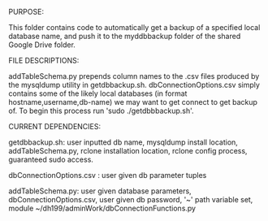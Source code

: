 PURPOSE: 

This folder contains code to automatically get a backup of a specified 
local database name, and push it to the myddbbackup folder of the shared 
Google Drive folder.


FILE DESCRIPTIONS:

addTableSchema.py prepends column names to the .csv files produced by the 
mysqldump utility in getdbbackup.sh. dbConnectionOptions.csv simply contains 
some of the likely local databases (in format hostname,username,db-name) we 
may want to get connect to get backup of.
To begin this process run 'sudo ./getdbbbackup.sh'. 


CURRENT DEPENDENCIES:

getdbbackup.sh: user inputted db name, mysqldump install location, 
                addTableSchema.py, rclone installation location,
                rclone config process, guaranteed sudo access.
                
dbConnectionOptions.csv : user given db parameter tuples

addTableSchema.py: user given database parameters, dbConnectionOptions.csv, 
                   user given db password, '~' path variable set, 
                   module ~/dh199/adminWork/dbConnectionFunctions.py

